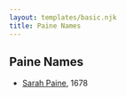 ```yaml
---
layout: templates/basic.njk
title: Paine Names
---
```

## Paine Names
- [Sarah Paine](/people/6/64473277), 1678